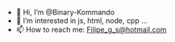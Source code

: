 - 👋 Hi, I’m @Binary-Kommando
- 👀 I’m interested in js, html, node, cpp ...
- 📫 How to reach me: Filipe_g_s@hotmail.com

